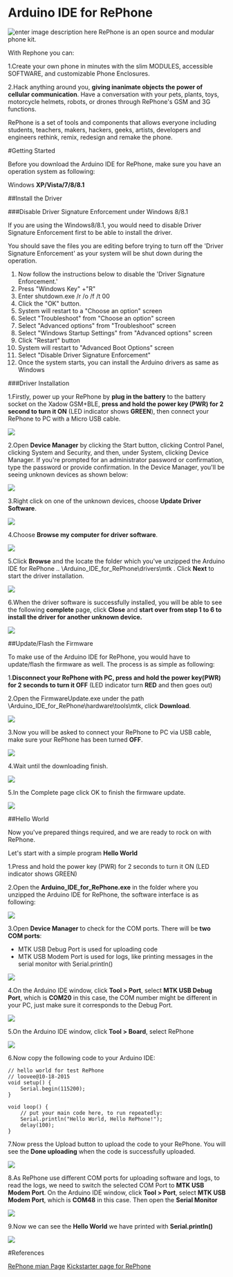 # Arduino IDE for RePhone

![enter image description here](https://raw.githubusercontent.com/SeeedDocument/Arduino_IDE_For_RePhone/master/images/rephone.jpg)
RePhone is an open source and modular phone kit.

With Rephone you can:

1.Create your own phone in minutes with the slim MODULES, accessible SOFTWARE, and customizable Phone Enclosures.

2.Hack anything around you, **giving inanimate objects the power of cellular communication**. Have a conversation with your pets, plants, toys, motorcycle helmets, robots, or drones through RePhone's GSM and 3G functions.

RePhone is a set of tools and components that allows everyone including students, teachers, makers, hackers, geeks, artists, developers and engineers rethink, remix, redesign and remake the phone. 

#Getting Started

Before you download the Arduino IDE for RePhone, make sure you have an operation system as following:

Windows **XP/Vista/7/8/8.1**

##Install the Driver

###Disable Driver Signature Enforcement under Windows 8/8.1

If you are using the Windows8/8.1, you would need to disable Driver Signature Enforcement first to be able to install the driver.

You should save the files you are editing before trying to turn off the 'Driver Signature Enforcement' as your system will be shut down during the operation.

1. Now follow the instructions below to disable the 'Driver Signature Enforcement.' 
2. Press "Windows Key" +"R" 
3. Enter shutdown.exe /r /o /f /t 00 
4. Click the "OK" button.
5. System will restart to a "Choose an option" screen
6. Select "Troubleshoot" from "Choose an option" screen
7. Select "Advanced options" from "Troubleshoot" screen
8. Select "Windows Startup Settings" from "Advanced options" screen
9. Click "Restart" button
10. System will restart to "Advanced Boot Options" screen
11. Select "Disable Driver Signature Enforcement"
12. Once the system starts, you can install the Arduino drivers as same as Windows

###Driver Installation

1.Firstly, power up your RePhone by **plug in the battery** to the battery socket on the Xadow GSM+BLE, **press and hold the power key (PWR) for 2 second to turn it ON** (LED indicator shows **GREEN**), then connect your RePhone to PC with a Micro USB cable. 


![](https://raw.githubusercontent.com/SeeedDocument/Arduino_IDE_For_RePhone/master/images/10.png)

2.Open **Device Manager** by clicking the Start button, clicking Control Panel, clicking System and Security, and then, under System, clicking Device Manager. If you're prompted for an administrator password or confirmation, type the password or provide confirmation. 
In the Device Manager, you'll be seeing unknown devices as shown below: 

![](https://raw.githubusercontent.com/SeeedDocument/Arduino_IDE_For_RePhone/master/images/20.png)

3.Right click on one of the unknown devices, choose **Update Driver Software**.

![](https://raw.githubusercontent.com/SeeedDocument/Arduino_IDE_For_RePhone/master/images/30.png)

4.Choose **Browse my computer for driver software**.

![](https://raw.githubusercontent.com/SeeedDocument/Arduino_IDE_For_RePhone/master/images/40.png)

5.Click **Browse** and the locate the folder which you've unzipped the Arduino IDE for RePhone .. \Arduino_IDE_for_RePhone\drivers\mtk . Click **Next** to start the driver installation.

![](https://raw.githubusercontent.com/SeeedDocument/Arduino_IDE_For_RePhone/master/images/50.png)

6.When the driver software is successfully installed, you will be able to see the following **complete** page, click **Close** and **start over from step 1 to 6 to install the driver for another unknown device.**

![](https://raw.githubusercontent.com/SeeedDocument/Arduino_IDE_For_RePhone/master/images/60.png)


##Update/Flash the Firmware

To make use of the Arduino IDE for RePhone, you would have to update/flash the firmware as well. The process is as simple as following:

1.**Disconnect your RePhone with PC, press and hold the power key(PWR) for 2 seconds to turn it OFF** (LED indicator turn **RED** and then goes out)

2.Open the FirmwareUpdate.exe under the path \Arduino_IDE_for_RePhone\hardware\tools\mtk, click **Download**. 

![](https://raw.githubusercontent.com/SeeedDocument/Arduino_IDE_For_RePhone/master/images/70.png)

3.Now you will be asked to connect your RePhone to PC via USB cable, make sure your RePhone has been turned **OFF**. 

![](https://raw.githubusercontent.com/SeeedDocument/Arduino_IDE_For_RePhone/master/images/80.png)

4.Wait until the downloading finish. 

![](https://raw.githubusercontent.com/SeeedDocument/Arduino_IDE_For_RePhone/master/images/900.png)

5.In the Complete page click OK to finish the firmware update.

![](https://raw.githubusercontent.com/SeeedDocument/Arduino_IDE_For_RePhone/master/images/100.png)


##Hello World

Now you've prepared things required, and we are ready to rock on with RePhone.

Let's start with a simple program **Hello World**

1.Press and hold the power key (PWR) for 2 seconds to turn it ON (LED indicator shows GREEN) 

2.Open the **Arduino_IDE_for_RePhone.exe** in the folder where you unzipped the Arduino IDE for RePhone, the software interface is as following:

![](https://raw.githubusercontent.com/SeeedDocument/Arduino_IDE_For_RePhone/master/images/110.png)

3.Open **Device Manager** to check for the COM ports. There will be **two COM ports**:


* MTK USB Debug Port is used for uploading code
* MTK USB Modem Port is used for logs, like printing messages in the serial monitor with Serial.println()

![](https://raw.githubusercontent.com/SeeedDocument/Arduino_IDE_For_RePhone/master/images/120.png)

4.On the Arduino IDE window, click **Tool > Port**, select **MTK USB Debug Port**, which is **COM20** in this case, the COM number might be different in your PC, just make sure it corresponds to the Debug Port. 

![](https://raw.githubusercontent.com/SeeedDocument/Arduino_IDE_For_RePhone/master/images/130.png)

5.On the Arduino IDE window, click **Tool > Board**, select RePhone

![](https://raw.githubusercontent.com/SeeedDocument/Arduino_IDE_For_RePhone/master/images/140.png)

6.Now copy the following code to your Arduino IDE:

    // hello world for test RePhone
    // loovee@10-18-2015
    void setup() {
        Serial.begin(115200);
    }
       
    void loop() {
        // put your main code here, to run repeatedly:
        Serial.println("Hello World, Hello RePhone!");
        delay(100);
    }
    
7.Now press the Upload button to upload the code to your RePhone. You will see the **Done uploading** when the code is successfully uploaded.

![](https://raw.githubusercontent.com/SeeedDocument/Arduino_IDE_For_RePhone/master/images/150.png)

8.As RePhone use different COM ports for uploading software and logs, to read the logs, we need to switch the selected COM Port to **MTK USB Modem Port**. On the Arduino IDE window, click **Tool > Port**, select **MTK USB Modem Port**, which is **COM48** in this case.
Then open the **Serial Monitor**

![](https://raw.githubusercontent.com/SeeedDocument/Arduino_IDE_For_RePhone/master/images/160.png)

9.Now we can see the **Hello World** we have printed with **Serial.println()**

![](https://raw.githubusercontent.com/SeeedDocument/Arduino_IDE_For_RePhone/master/images/170.png)


#References

[RePhone mian Page](http://www.seeed.cc/rephone)
[Kickstarter page for RePhone](https://www.kickstarter.com/projects/seeed/rephone-kit-worlds-first-open-source-and-modular-p)
